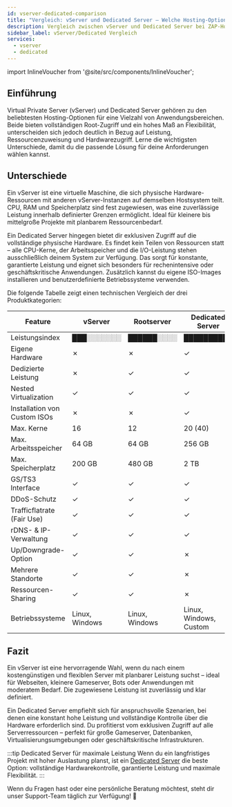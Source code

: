 ```yaml
---
id: vserver-dedicated-comparison
title: "Vergleich: vServer und Dedicated Server – Welche Hosting-Option passt zu dir?"
description: Vergleich zwischen vServer und Dedicated Server bei ZAP-Hosting – ZAP-Hosting.com Dokumentation
sidebar_label: vServer/Dedicated Vergleich
services:
  - vserver
  - dedicated
---
```


import InlineVoucher from '@site/src/components/InlineVoucher';

## Einführung

Virtual Private Server (vServer) und Dedicated Server gehören zu den beliebtesten Hosting-Optionen für eine Vielzahl von Anwendungsbereichen. Beide bieten vollständigen Root-Zugriff und ein hohes Maß an Flexibilität, unterscheiden sich jedoch deutlich in Bezug auf Leistung, Ressourcenzuweisung und Hardwarezugriff. Lerne die wichtigsten Unterschiede, damit du die passende Lösung für deine Anforderungen wählen kannst.

<InlineVoucher />

## Unterschiede

Ein vServer ist eine virtuelle Maschine, die sich physische Hardware-Ressourcen mit anderen vServer-Instanzen auf demselben Hostsystem teilt. CPU, RAM und Speicherplatz sind fest zugewiesen, was eine zuverlässige Leistung innerhalb definierter Grenzen ermöglicht. Ideal für kleinere bis mittelgroße Projekte mit planbarem Ressourcenbedarf.

Ein Dedicated Server hingegen bietet dir exklusiven Zugriff auf die vollständige physische Hardware. Es findet kein Teilen von Ressourcen statt – alle CPU-Kerne, der Arbeitsspeicher und die I/O-Leistung stehen ausschließlich deinem System zur Verfügung. Das sorgt für konstante, garantierte Leistung und eignet sich besonders für rechenintensive oder geschäftskritische Anwendungen. Zusätzlich kannst du eigene ISO-Images installieren und benutzerdefinierte Betriebssysteme verwenden.

Die folgende Tabelle zeigt einen technischen Vergleich der drei Produktkategorien:

| Feature                    | vServer        | Rootserver     | Dedicated Server       |
| -------------------------- | -------------- | -------------- | ---------------------- |
| Leistungsindex             | ███░░░░░░░     | ██████░░░░     | ██████████             |
| Eigene Hardware            | ✗              | ✗              | ✓                      |
| Dedizierte Leistung        | ✗              | ✓              | ✓                      |
| Nested Virtualization      | ✓              | ✓              | ✓                      |
| Installation von Custom ISOs | ✗            | ✗              | ✓                      |
| Max. Kerne                 | 16             | 12             | 20 (40)                |
| Max. Arbeitsspeicher       | 64 GB          | 64 GB          | 256 GB                 |
| Max. Speicherplatz         | 200 GB         | 480 GB         | 2 TB                   |
| GS/TS3 Interface           | ✓              | ✓              | ✓                      |
| DDoS-Schutz                | ✓              | ✓              | ✓                      |
| Trafficflatrate (Fair Use) | ✓              | ✓              | ✓                      |
| rDNS- & IP-Verwaltung      | ✓              | ✓              | ✓                      |
| Up/Downgrade-Option        | ✓              | ✓              | ✗                      |
| Mehrere Standorte          | ✓              | ✓              | ✗                      |
| Ressourcen-Sharing         | ✓              | ✓              | ✗                      |
| Betriebssysteme            | Linux, Windows | Linux, Windows | Linux, Windows, Custom |

## Fazit

Ein vServer ist eine hervorragende Wahl, wenn du nach einem kostengünstigen und flexiblen Server mit planbarer Leistung suchst – ideal für Webseiten, kleinere Gameserver, Bots oder Anwendungen mit moderatem Bedarf. Die zugewiesene Leistung ist zuverlässig und klar definiert.

Ein Dedicated Server empfiehlt sich für anspruchsvolle Szenarien, bei denen eine konstant hohe Leistung und vollständige Kontrolle über die Hardware erforderlich sind. Du profitierst vom exklusiven Zugriff auf alle Serverressourcen – perfekt für große Gameserver, Datenbanken, Virtualisierungsumgebungen oder geschäftskritische Infrastrukturen.

:::tip Dedicated Server für maximale Leistung
Wenn du ein langfristiges Projekt mit hoher Auslastung planst, ist ein [Dedicated Server](dedicated-introduction.md) die beste Option: vollständige Hardwarekontrolle, garantierte Leistung und maximale Flexibilität.
:::

Wenn du Fragen hast oder eine persönliche Beratung möchtest, steht dir unser Support-Team täglich zur Verfügung! 🙂

<InlineVoucher />
